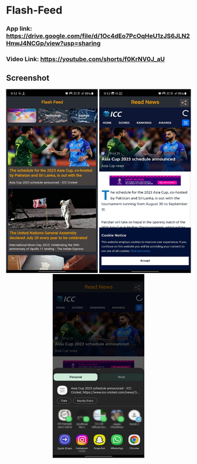 # Flash-Feed
### App link: https://drive.google.com/file/d/1Oc4dEo7PcOqHeU1zJS6JLN2HnwJ4NCGp/view?usp=sharing
### Video Link: https://youtube.com/shorts/f0KrNV0J_aU
## Screenshot
<p align="center">
  <img src="https://github.com/Yash-946/Flash-Feed/blob/d1a92f06897daf3c6d9a8465d315dc3c6028b796/images/photo_2023-07-20_21-21-12.jpg" width="250" height="500" />
  <img src="https://github.com/Yash-946/Flash-Feed/blob/d1a92f06897daf3c6d9a8465d315dc3c6028b796/images/photo_2023-07-20_21-21-12%20(2).jpg" width="250" height="500" />
  <img src="https://github.com/Yash-946/Flash-Feed/blob/d1a92f06897daf3c6d9a8465d315dc3c6028b796/images/photo_2023-07-20_21-21-13.png" width="250" height="500" />
  </p>
